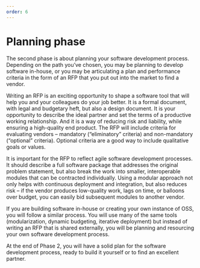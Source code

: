 ```yaml
---
order: 6
---
```


# Planning phase

The second phase is about planning your software development process. Depending on the path you’ve chosen, you may be planning to develop software in-house, or you may be articulating a plan and performance criteria in the form of an RFP that you put out into the market to find a vendor.

Writing an RFP is an exciting opportunity to shape a software tool that will help you and your colleagues do your job better. It is a formal document, with legal and budgetary heft, but also a design document. It is your opportunity to describe the ideal partner and set the terms of a productive working relationship. And it is a way of reducing risk and liability, while ensuring a high-quality end product. The RFP will include criteria for evaluating vendors – mandatory (“eliminatory” criteria) and non-mandatory (“optional” criteria). Optional criteria are a good way to include qualitative goals or values.

It is important for the RFP to reflect agile software development processes. It should describe a full software package that addresses the original problem statement, but also break the work into smaller, interoperable modules that can be contracted individually. Using a modular approach not only helps with continuous deployment and integration, but also reduces risk – if the vendor produces low-quality work, lags on time, or balloons over budget, you can easily bid subsequent modules to another vendor.

If you are building software in-house or creating your own instance of OSS, you will follow a similar process. You will use many of the same tools (modularization, dynamic budgeting, iterative deployment) but instead of writing an RFP that is shared externally, you will be planning and resourcing your own software development process.

At the end of Phase 2, you will have a solid plan for the software development process, ready to build it yourself or to find an excellent partner.
